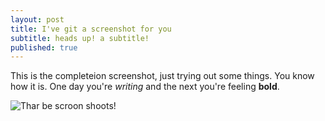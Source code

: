 ```yaml
---
layout: post
title: I've git a screenshot for you
subtitle: heads up! a subtitle!
published: true
---
```


This is the completeion screenshot, just trying out some things.  You know how it is.  One day you're _writing_ and the next you're feeling **bold**.

![Thar be scroon shoots!]({{site.baseurl}}/img/Downs-Tepper_CA_Git.PNG)

